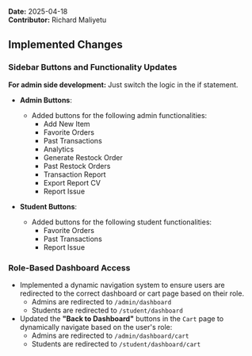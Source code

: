 **Date:** 2025-04-18  
**Contributor:** Richard Maliyetu  

## **Implemented Changes**

### Sidebar Buttons and Functionality Updates
**For admin side development:** Just switch the logic in the if statement.

- **Admin Buttons**:
  - Added buttons for the following admin functionalities:
    - Add New Item
    - Favorite Orders
    - Past Transactions
    - Analytics
    - Generate Restock Order
    - Past Restock Orders
    - Transaction Report
    - Export Report CV
    - Report Issue

- **Student Buttons**:
  - Added buttons for the following student functionalities:
    - Favorite Orders
    - Past Transactions
    - Report Issue


### Role-Based Dashboard Access 

- Implemented a dynamic navigation system to ensure users are redirected to the correct dashboard or cart page based on their role.
  - Admins are redirected to `/admin/dashboard`
  - Students are redirected to `/student/dashboard`
- Updated the **"Back to Dashboard"** buttons in the `Cart` page to dynamically navigate based on the user's role:
  - Admins are redirected to `/admin/dashboard/cart`
  - Students are redirected to `/student/dashboard/cart`



